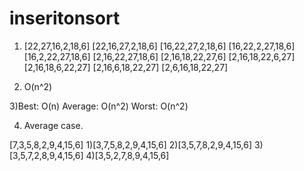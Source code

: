 # inseritonsort
1) [22,27,16,2,18,6]
[22,16,27,2,18,6]
[16,22,27,2,18,6]
[16,22,2,27,18,6]
[16,2,22,27,18,6]
[2,16,22,27,18,6]
[2,16,18,22,27,6]
[2,16,18,22,6,27]
[2,16,18,6,22,27]
[2,16,6,18,22,27]
[2,6,16,18,22,27]

2) O(n^2)

3)Best: O(n)
Average: O(n^2)
Worst: O(n^2)

4) Average case.

[7,3,5,8,2,9,4,15,6]
1)[3,7,5,8,2,9,4,15,6]
2)[3,5,7,8,2,9,4,15,6]
3)[3,5,7,2,8,9,4,15,6]
4)[3,5,2,7,8,9,4,15,6]
